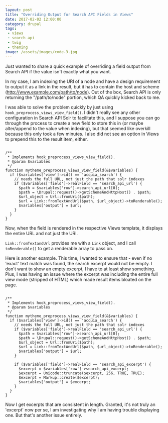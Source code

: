 ```yaml
---
layout: post
title: "Overriding Output for Search API Fields in Views"
date: 2017-02-02 12:00:00
category: drupal
tags:
 - views
 - search api
 - twig
 - theming
image: /assets/images/code-3.jpg
---
```


Just wanted to share a quick example of overriding a field output from Search API if the value isn't exactly what you want.

In my case, I am indexing the URI of a node and have a design requirement to output it as a link in the result, but it has to contain the host and scheme (http://www.example.com/path/to/node). Out of the box, Search API is only returning the "/path/to/node" portion, which QA quickly kicked back to me.

I was able to solve the problem quickly by just using `hook_preprocess_views_view_field()`. I didn't really see any other configuration in Search API Solr to facilitate this, and I suppose you can go through the process to create a new field to store this in (or maybe alter/append to the value when indexing), but that seemed like overkill because this only took a few minutes. I also did not see an option in Views to prepend this to the result item, either.

<pre class="language-php"><code class="language-php">
/**
 * Implements hook_preprocess_views_view_field().
 * @param $variables
 */
function mytheme_preprocess_views_view_field(&$variables) {
  if ($variables['view']->id() == 'acquia_search') {
    // needs the full URL, not just the path that solr indexes
    if ($variables['field']->realField == 'search_api_url') {
      $path = $variables['row']->search_api_url[0];
      $path = \Drupal::request()->getSchemeAndHttpHost() . $path;
      $url_object = Url::fromUri($path);
      $url = Link::fromTextAndUrl($path, $url_object)->toRenderable();
      $variables['output'] = $url;
    }
  }
}
</code></pre>

Now, when the field is rendered in the respective Views template, it displays the entire URL and not just the URI.

`Link::fromTextandUrl` provides me with a `Link` object, and I call `toRenderable()` to get a renderable array to pass on.

Here is another example. This time, I wanted to ensure that - even if no 'exact' text match was found, the search excerpt would not be empty. I don't want to show an empty excerpt, I have to at least show something. Plus, I was having an issue where the excerpt was including the entire full view mode (stripped of HTML) which made result items bloated on the page.

<pre class="language-php"><code class="language-php">
/**
 * Implements hook_preprocess_views_view_field().
 * @param $variables
 */
function mytheme_preprocess_views_view_field(&$variables) {
  if ($variables['view']->id() == 'acquia_search') {
    // needs the full URL, not just the path that solr indexes
    if ($variables['field']->realField == 'search_api_url') {
      $path = $variables['row']->search_api_url[0];
      $path = \Drupal::request()->getSchemeAndHttpHost() . $path;
      $url_object = Url::fromUri($path);
      $url = Link::fromTextAndUrl($path, $url_object)->toRenderable();
      $variables['output'] = $url;
    }

    if ($variables['field']->realField == 'search_api_excerpt') {
      $excerpt = $variables['row']->search_api_excerpt;
      $excerpt = Unicode::truncate($excerpt, 256, TRUE, TRUE);
      $excerpt = Markup::create($excerpt);
      $variables['output'] = $excerpt;
    }
  }
}
</code></pre>

Now I get excerpts that are consistent in length. Granted, it's not truly an 'excerpt' now per se, I am investigating why I am having trouble displaying one. But that's another issue entirely.
